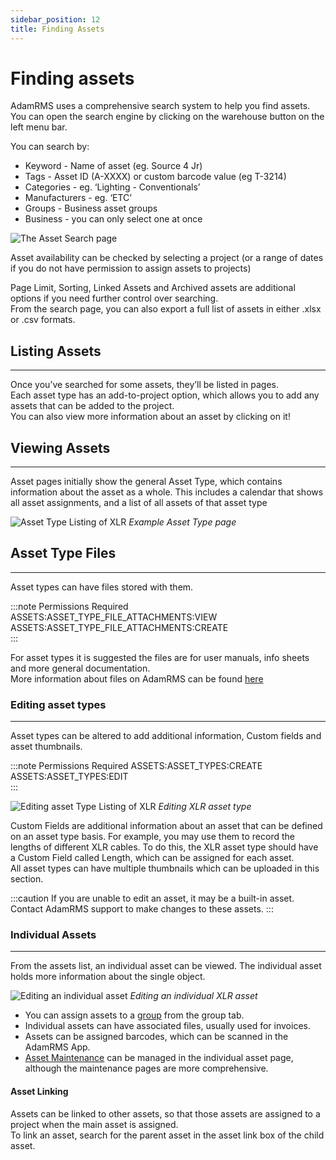 ```yaml
---
sidebar_position: 12
title: Finding Assets
---
```


# Finding assets

AdamRMS uses a comprehensive search system to help you find assets. You can open the search engine by clicking on the warehouse button on the left menu bar.

You can search by:

- Keyword - Name of asset (eg. Source 4 Jr)
- Tags - Asset ID (A-XXXX) or custom barcode value (eg T-3214)
- Categories - eg. ‘Lighting - Conventionals’
- Manufacturers - eg. ‘ETC’
- Groups - Business asset groups
- Business - you can only select one at once

![The Asset Search page](/img/tutorial/assets/assets-search.png)

Asset availability can be checked by selecting a project (or a range of dates if you do not have permission to assign assets to projects)

Page Limit, Sorting, Linked Assets and Archived assets are additional options if you need further control over searching.  
From the search page, you can also export a full list of assets in either .xlsx or .csv formats.

## Listing Assets

---

Once you’ve searched for some assets, they’ll be listed in pages.  
Each asset type has an add-to-project option, which allows you to add any assets that can be added to the project.  
You can also view more information about an asset by clicking on it!

## Viewing Assets

---

Asset pages initially show the general Asset Type, which contains information about the asset as a whole. This includes a calendar that shows all asset assignments, and a list of all assets of that asset type

![Asset Type Listing of XLR](/img/tutorial/assets/assets-xlr-listing.png "XLR asset type in Demo Hire services")
_Example Asset Type page_

## Asset Type Files

---

Asset types can have files stored with them.

:::note Permissions Required
ASSETS:ASSET_TYPE_FILE_ATTACHMENTS:VIEW  
ASSETS:ASSET_TYPE_FILE_ATTACHMENTS:CREATE  
:::

For asset types it is suggested the files are for user manuals, info sheets and more general documentation.  
More information about files on AdamRMS can be found [here](./../../hosting/intro#file-storage)

### Editing asset types

---

Asset types can be altered to add additional information, Custom fields and asset thumbnails.

:::note Permissions Required
ASSETS:ASSET_TYPES:CREATE  
ASSETS:ASSET_TYPES:EDIT  
:::

![Editing asset Type Listing of XLR](/img/tutorial/assets/assets-xlr-edit.png "Editing XLR asset type in Demo Hire services")
_Editing XLR asset type_

Custom Fields are additional information about an asset that can be defined on an asset type basis. For example, you may use them to record the lengths of different XLR cables. To do this, the XLR asset type should have a Custom Field called Length, which can be assigned for each asset.  
All asset types can have multiple thumbnails which can be uploaded in this section.

:::caution
If you are unable to edit an asset, it may be a built-in asset. Contact AdamRMS support to make changes to these assets.
:::

### Individual Assets

---

From the assets list, an individual asset can be viewed. The individual asset holds more information about the single object.

![Editing an individual asset](/img/tutorial/assets/assets-xlr-listing-individual.png "Editing an individual XLR asset in Demo Hire services")
_Editing an individual XLR asset_

- You can assign assets to a [group](./asset-groups) from the group tab.
- Individual assets can have associated files, usually used for invoices.
- Assets can be assigned barcodes, which can be scanned in the AdamRMS App.
- [Asset Maintenance](./maintenance) can be managed in the individual asset page, although the maintenance pages are more comprehensive.

#### Asset Linking

Assets can be linked to other assets, so that those assets are assigned to a project when the main asset is assigned.  
To link an asset, search for the parent asset in the asset link box of the child asset.
